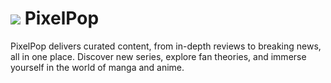 # <img src="https://res.cloudinary.com/dimctuf52/image/upload/c_pad,w_50,h_50,ar_1:1/v1728760731/PixelPop_Logo_jbpiaf.png" /> PixelPop

PixelPop delivers curated content, from in-depth reviews to breaking news, all in one place. 
Discover new series, explore fan theories, and immerse yourself in the world of manga and anime.


